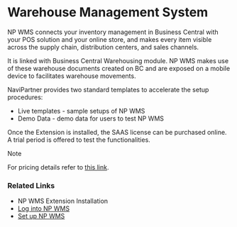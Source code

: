 # Warehouse Management System

NP WMS connects your inventory management in Business Central with your POS solution and your online store, and makes every item visible across the supply chain, distribution centers, and sales channels.

It is linked with Business Central Warehousing module. NP WMS makes use of these warehouse documents created on BC and are exposed on a mobile device to facilitates warehouse movements.

NaviPartner provides two standard templates to accelerate the setup procedures:

- Live templates - sample setups of NP WMS
- Demo Data - demo data for users to test NP WMS

Once the Extension is installed, the SAAS license can be purchased online. A trial period is offered to test the functionalities.

> [!NOTE]
> For pricing details refer to [this link](https://www.navipartner.com/np-wms-pricing/).

### Related Links

- NP WMS Extension Installation
- [Log into NP WMS](./explanation/cs-logging.md)
- [Set up NP WMS](./explanation/cs-setup.md)
